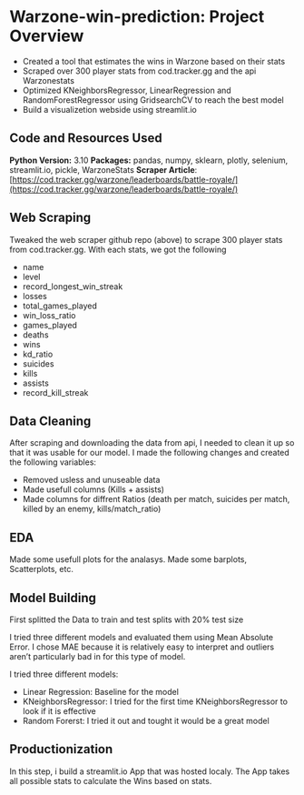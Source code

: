 # Warzone-win-prediction: Project Overview

- Created a tool that estimates the wins in Warzone based on their stats
- Scraped over 300 player stats from cod.tracker.gg and the api Warzonestats
- Optimized KNeighborsRegressor, LinearRegression and RandomForestRegressor using GridsearchCV to reach the best model
- Build a visualizetion webside using streamlit.io

## Code and Resources Used
**Python Version:** 3.10
**Packages:** pandas, numpy, sklearn, plotly, selenium, streamlit.io, pickle, WarzoneStats
**Scraper Article**: [https://cod.tracker.gg/warzone/leaderboards/battle-royale/](https://cod.tracker.gg/warzone/leaderboards/battle-royale/)

## Web Scraping

Tweaked the web scraper github repo (above) to scrape 300 player stats from cod.tracker.gg. With each stats, we got the following

- name
- level
- record_longest_win_streak
- losses
- total_games_played
- win_loss_ratio
- games_played
- deaths
- wins
- kd_ratio
- suicides
- kills
- assists
- record_kill_streak

## Data Cleaning

After scraping and downloading the data from api, I needed to clean it up so that it was usable for our model. I made the following changes and created the following variables:

- Removed usless and unuseable data
- Made usefull columns (Kills + assists)
- Made columns for diffrent Ratios (death per match, suicides per match, killed by an enemy, kills/match_ratio)

## EDA

Made some usefull plots for the analasys. Made some barplots, Scatterplots, etc.

## Model Building

First splitted the Data to train and test splits with 20% test size

I tried three different models and evaluated them using Mean Absolute Error. I chose MAE because it is relatively easy to interpret and outliers aren’t particularly bad in for this type of model.

I tried three different models:

- Linear Regression: Baseline for the model
- KNeighborsRegressor: I tried for the first time KNeighborsRegressor to look if it is effective
- Random Forerst: I tried it out and tought it would be a great model

## Productionization

In this step, i build a streamlit.io App that was hosted localy. The App takes all possible stats to calculate the Wins based on stats.
